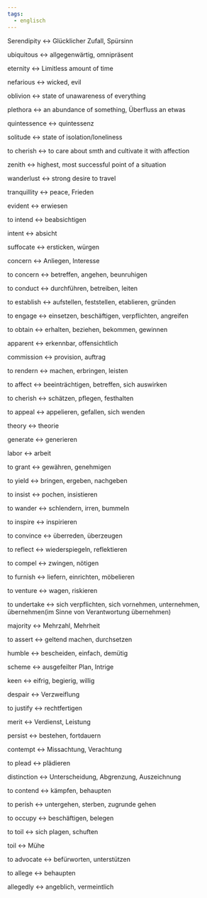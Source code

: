 ```yaml
---
tags:
  - englisch
---
```

Serendipity <-> Glücklicher Zufall, Spürsinn
<!--SR:!2024-10-02,68,312!2024-10-05,68,317-->

ubiquitous <-> allgegenwärtig, omnipräsent
<!--SR:!2024-09-23,59,310!2024-09-04,41,297-->

eternity <-> Limitless amount of time
<!--SR:!2024-09-20,57,312!2024-09-30,65,317-->

nefarious <-> wicked, evil
<!--SR:!2024-10-02,68,312!2024-09-26,61,317-->

oblivion <-> state of unawareness of everything
<!--SR:!2024-08-31,41,292!2024-10-12,75,325-->

plethora <-> an abundance of something, Überfluss an etwas
<!--SR:!2024-10-04,67,317!2024-09-18,55,312-->

quintessence <-> quintessenz
<!--SR:!2024-09-19,58,312!2024-09-25,61,317-->

solitude <-> state of isolation/loneliness
<!--SR:!2024-09-16,55,310!2024-10-06,69,317-->

to cherish <-> to care about smth and cultivate it with affection
<!--SR:!2024-09-24,61,317!2024-09-01,44,290-->

zenith <-> highest, most successful point of a situation
<!--SR:!2024-09-15,50,305!2024-08-23,36,290-->

wanderlust <-> strong desire to travel
<!--SR:!2024-09-22,59,317!2024-09-15,55,312-->

tranquillity <-> peace, Frieden
<!--SR:!2024-09-09,50,292!2024-09-21,58,317-->

evident <-> erwiesen
<!--SR:!2024-08-15,16,332!2024-08-19,19,338-->

to intend <-> beabsichtigen
<!--SR:!2024-08-14,15,332!2024-08-19,19,338-->

intent <-> absicht
<!--SR:!2024-08-14,15,332!2024-08-17,17,338-->

suffocate <-> ersticken, würgen
<!--SR:!2024-08-15,16,332!2024-08-18,18,338-->

concern <-> Anliegen, Interesse
<!--SR:!2024-08-15,13,298!2024-08-16,17,332-->

to concern <-> betreffen, angehen, beunruhigen
<!--SR:!2024-09-02,24,298!2024-08-16,17,332-->

to conduct <-> durchführen, betreiben, leiten
<!--SR:!2024-10-10,59,332!2024-08-19,19,338-->

to establish <-> aufstellen, feststellen, etablieren, gründen
<!--SR:!2024-09-07,29,338!2024-08-18,19,332-->

to engage <-> einsetzen, beschäftigen, verpflichten, angreifen
<!--SR:!2024-08-21,10,272!2024-08-18,9,288-->

to obtain <-> erhalten, beziehen, bekommen, gewinnen
<!--SR:!2024-09-04,27,312!2024-09-06,28,338-->

apparent <-> erkennbar, offensichtlich
<!--SR:!2024-08-13,14,312!2024-08-19,10,278-->

commission <-> provision, auftrag
<!--SR:!2024-10-07,56,338!2024-08-16,16,332-->

to rendern <-> machen, erbringen, leisten
<!--SR:!2024-08-28,19,337!2024-08-13,10,272-->

to affect <-> beeinträchtigen, betreffen, sich auswirken
<!--SR:!2024-08-17,18,332!2024-08-20,20,338-->

to cherish <-> schätzen, pflegen, festhalten
<!--SR:!2024-08-15,16,332!2024-08-16,16,338-->

to appeal <-> appelieren, gefallen, sich wenden
<!--SR:!2024-08-14,6,278!2024-08-21,17,352-->

theory <-> theorie
<!--SR:!2024-08-20,18,348!2024-08-18,18,338-->

generate <-> generieren
<!--SR:!2024-08-22,20,348!2024-08-19,19,338-->

labor <-> arbeit
<!--SR:!2024-08-22,20,348!2024-08-17,17,338-->

to grant <-> gewähren, genehmigen
<!--SR:!2024-08-17,17,338!2024-08-21,18,328-->

to yield <-> bringen, ergeben, nachgeben
<!--SR:!2024-08-13,4,258!2024-08-19,15,332-->

to insist <-> pochen, insistieren
<!--SR:!2024-08-20,20,338!2024-08-23,20,348-->

to wander <-> schlendern, irren, bummeln
<!--SR:!2024-08-16,16,338!2024-08-19,16,328-->

to inspire <-> inspirieren
<!--SR:!2024-08-17,17,338!2024-08-18,16,348-->

to convince <-> überreden, überzeugen
<!--SR:!2024-08-22,19,348!2024-08-18,18,338-->

to reflect <-> wiederspiegeln, reflektieren
<!--SR:!2024-08-20,20,338!2024-08-22,19,348-->

to compel <-> zwingen, nötigen
<!--SR:!2024-09-26,47,338!2024-08-19,16,348-->

to furnish <-> liefern, einrichten, möbelieren
<!--SR:!2024-08-19,17,348!2024-08-16,16,338-->

to venture <-> wagen, riskieren
<!--SR:!2024-08-19,17,348!2024-08-20,20,338-->

to undertake <-> sich verpflichten, sich vornehmen, unternehmen, übernehmen(im Sinne von Verantwortung übernehmen)
<!--SR:!2024-08-14,11,278!2024-08-24,20,357-->

majority <-> Mehrzahl, Mehrheit
<!--SR:!2024-08-21,18,348!2024-08-16,16,338-->

to assert <-> geltend machen, durchsetzen
<!--SR:!2024-08-18,14,298!2024-08-22,19,354-->

humble <-> bescheiden, einfach, demütig
<!--SR:!2024-08-17,17,338!2024-08-18,15,328-->

scheme <-> ausgefeilter Plan, Intrige
<!--SR:!2024-08-19,17,348!2024-08-16,16,338-->

keen <-> eifrig, begierig, willig
<!--SR:!2024-09-09,29,328!2024-08-20,20,338-->

despair <-> Verzweiflung
<!--SR:!2024-08-19,17,348!2024-08-19,19,338-->

to justify <-> rechtfertigen
<!--SR:!2024-08-20,18,348!2024-08-18,18,338-->

merit <-> Verdienst, Leistung
<!--SR:!2024-08-21,18,348!2024-08-17,17,338-->

persist <-> bestehen, fortdauern
<!--SR:!2024-08-17,17,338!2024-08-20,17,328-->

contempt <-> Missachtung, Verachtung
<!--SR:!2024-09-23,42,328!2024-08-18,18,338-->

to plead <-> plädieren
<!--SR:!2024-08-20,20,338!2024-08-21,19,348-->

distinction <-> Unterscheidung, Abgrenzung, Auszeichnung
<!--SR:!2024-09-21,43,338!2024-08-18,16,348-->

to contend <-> kämpfen, behaupten
<!--SR:!2024-08-20,18,348!2024-08-13,14,318-->

to perish <-> untergehen, sterben, zugrunde gehen
<!--SR:!2024-08-20,17,348!2024-08-17,17,338-->

to occupy <-> beschäftigen, belegen
<!--SR:!2024-08-17,17,338!2024-08-19,17,348-->

to toil <-> sich plagen, schuften
<!--SR:!2024-08-20,20,338!2024-08-21,19,348-->

toil <-> Mühe
<!--SR:!2024-08-18,18,338!2024-08-21,19,348-->

to advocate <-> befürworten, unterstützen
<!--SR:!2024-08-18,16,348!2024-08-19,19,338-->

to allege <-> behaupten
<!--SR:!2024-08-22,20,348!2024-08-16,16,338-->

allegedly <-> angeblich, vermeintlich
<!--SR:!2024-08-13,11,328!2024-08-18,18,338-->


